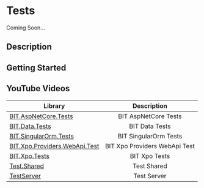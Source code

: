 # Tests

Coming Soon...

## Description

## Getting Started

## YouTube Videos






| Library        | Description   |
| ------------- |:-------------:| 
|[BIT.AspNetCore.Tests](https://github.com/egarim/BitFrameWorks/tree/master/src/Tests/BIT.AspNetCore.Tests)      | BIT AspNetCore Tests|
|[BIT.Data.Tests](https://github.com/egarim/BitFrameWorks/tree/master/src/Tests/BIT.Data.Tests)      |BIT Data Tests|
|[BIT.SingularOrm.Tests](https://github.com/egarim/BitFrameWorks/tree/master/src/Tests/BIT.SingularOrm.Tests)      |BIT SingularOrm Tests|
|[BIT.Xpo.Providers.WebApi.Test](https://github.com/egarim/BitFrameWorks/tree/master/src/Tests/BIT.Xpo.Providers.WebApi.Test)      |BIT Xpo Providers WebApi Test|
|[BIT.Xpo.Tests](https://github.com/egarim/BitFrameWorks/tree/master/src/Tests/BIT.Xpo.Tests)      |BIT Xpo Tests|
|[Test.Shared](https://github.com/egarim/BitFrameWorks/tree/master/src/Tests/Test.Shared)      |Test Shared|
|[TestServer](https://github.com/egarim/BitFrameWorks/tree/master/src/Tests/TestServer)      |Test Server|


